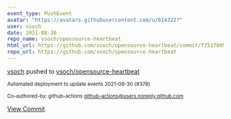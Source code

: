 ```yaml
---
event_type: PushEvent
avatar: "https://avatars.githubusercontent.com/u/814322?"
user: vsoch
date: 2021-08-30
repo_name: vsoch/opensource-heartbeat
html_url: https://github.com/vsoch/opensource-heartbeat/commit/f751f0d9d206c23fcae76401c9750c537d4e8099
repo_url: https://github.com/vsoch/opensource-heartbeat
---
```


<a href='https://github.com/vsoch' target='_blank'>vsoch</a> pushed to <a href='https://github.com/vsoch/opensource-heartbeat' target='_blank'>vsoch/opensource-heartbeat</a>

<small>Automated deployment to update events 2021-08-30 (#378)

Co-authored-by: github-actions <github-actions@users.noreply.github.com></small>

<a href='https://github.com/vsoch/opensource-heartbeat/commit/f751f0d9d206c23fcae76401c9750c537d4e8099' target='_blank'>View Commit</a>